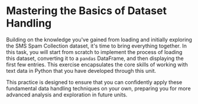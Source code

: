 # Mastering the Basics of Dataset Handling

Building on the knowledge you've gained from loading and initially exploring the SMS Spam Collection dataset, it's time to bring everything together. In this task, you will start from scratch to implement the process of loading this dataset, converting it to a `pandas` DataFrame, and then displaying the first few entries. This exercise encapsulates the core skills of working with text data in Python that you have developed through this unit.

This practice is designed to ensure that you can confidently apply these fundamental data handling techniques on your own, preparing you for more advanced analysis and exploration in future units.